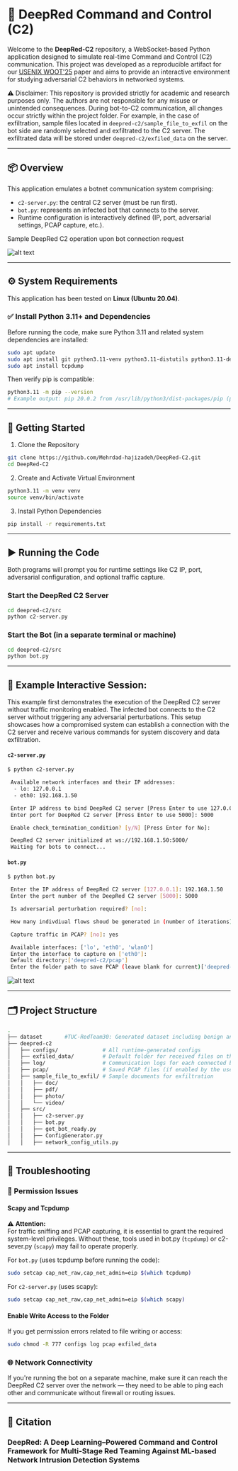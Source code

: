 # 🧠 DeepRed Command and Control (C2)

Welcome to the **DeepRed-C2** repository, a WebSocket-based Python application designed to simulate real-time Command and Control (C2) communication. This project was developed as a reproducible artifact for our [USENIX WOOT'25](https://www.usenix.org/conference/woot25) paper and aims to provide an interactive environment for studying adversarial C2 behaviors in networked systems.

⚠️ Disclaimer:
This repository is provided strictly for academic and research purposes only. The authors are not responsible for any misuse or unintended consequences.
During bot-to-C2 communication, all changes occur strictly within the project folder. For example, in the case of exfiltration, sample files located in ```deepred-c2/sample_file_to_exfil``` on the bot side are randomly selected and exfiltrated to the C2 server. The exfiltrated data will be stored under ```deepred-c2/exfiled_data``` on the server.

---

## 📦 Overview

This application emulates a botnet communication system comprising:

- `c2-server.py`: the central C2 server (must be run first).
- `bot.py`: represents an infected bot that connects to the server.
- Runtime configuration is interactively defined (IP, port, adversarial settings, PCAP capture, etc.).

Sample DeepRed C2 operation upon bot connection request

![alt text](image.png)

---

## ⚙️ System Requirements

This application has been tested on **Linux (Ubuntu 20.04)**.

### ✅ Install Python 3.11+ and Dependencies

Before running the code, make sure Python 3.11 and related system dependencies are installed:

```bash
sudo apt update
sudo apt install git python3.11-venv python3.11-distutils python3.11-dev python3-pip
sudo apt install tcpdump
```

Then verify pip is compatible:
```bash
python3.11 -m pip --version
# Example output: pip 20.0.2 from /usr/lib/python3/dist-packages/pip (python 3.11)
```
---
## 🚀 Getting Started
1. Clone the Repository
```bash
git clone https://github.com/Mehrdad-hajizadeh/DeepRed-C2.git
cd DeepRed-C2
```
2. Create and Activate Virtual Environment

```bash
python3.11 -m venv venv
source venv/bin/activate
```
3. Install Python Dependencies

```bash
pip install -r requirements.txt

```
---
## ▶️ Running the Code
Both programs will prompt you for runtime settings like C2 IP, port, adversarial configuration, and optional traffic capture.

### Start the DeepRed C2 Server

```bash
cd deepred-c2/src
python c2-server.py
```
### Start the Bot (in a separate terminal or machine)

```bash
cd deepred-c2/src
python bot.py
```
---
##  📝 Example Interactive Session:

This example first demonstrates the execution of the DeepRed C2 server without traffic monitoring enabled. The infected bot connects to the C2 server without triggering any adversarial perturbations. This setup showcases how a compromised system can establish a connection with the C2 server and receive various commands for system discovery and data exfiltration.

#### ```c2-server.py```

```bash
$ python c2-server.py

 Available network interfaces and their IP addresses:
  - lo: 127.0.0.1
  - eth0: 192.168.1.50

 Enter IP address to bind DeepRed C2 server [Press Enter to use 127.0.0.1]: 192.168.1.50
 Enter port for DeepRed C2 server [Press Enter to use 5000]: 5000

 Enable check_termination_condition? [y/N] [Press Enter for No]: 

 DeepRed C2 server initialized at ws://192.168.1.50:5000/
 Waiting for bots to connect...
```

#### ```bot.py```
```bash
$ python bot.py

 Enter the IP address of DeepRed C2 server [127.0.0.1]: 192.168.1.50
 Enter the port number of the DeepRed C2 server [5000]: 5000

 Is adversarial perturbation required? [no]: 

 How many indivdiual flows shoud be generated in (number of iterations)? [1]: 5

 Capture traffic in PCAP? [no]: yes

 Available interfaces: ['lo', 'eth0', 'wlan0']
 Enter the interface to capture on ['eth0']: 
 Default directory:['deepred-c2/pcap']
 Enter the folder path to save PCAP (leave blank for current)['deepred-c2/pcap']:

```
![alt text](demo.gif)

---
## 🗂️ Project Structure


```bash
.
├── dataset       #TUC-RedTeam30: Generated dataset including benign and attack netwrork traffic, collected during 30 different red teaming exercises
├── deepred-c2
│   ├── configs/              # All runtime-generated configs
│   ├── exfiled_data/         # Default folder for received files on the server
│   ├── log/                  # Communication logs for each connected bot
│   ├── pcap/                 # Saved PCAP files (if enabled by the user when running the bot.py)
│   ├── sample_file_to_exfil/ # Sample documents for exfiltration
│   │   ├── doc/
│   │   ├── pdf/
│   │   ├── photo/
│   │   └── video/
│   ├── src/
│   │   ├── c2-server.py
│   │   ├── bot.py
│   │   ├── get_bot_ready.py
│   │   ├── ConfigGenerator.py
│   │   ├── network_config_utils.py  

```
---
##  🧰 Troubleshooting

### 🔐 Permission Issues
#### Scapy and Tcpdump
⚠️ **Attention:**  
For traffic sniffing and PCAP capturing, it is essential to grant the required system-level privileges. Without these, tools used in bot.py (`tcpdump`) or c2-sever.py (`scapy`) may fail to operate properly.

For ```bot.py``` (uses tcpdump before running the code):

```bash
sudo setcap cap_net_raw,cap_net_admin=eip $(which tcpdump)
```
For ```c2-server.py``` (uses scapy):

```bash
sudo setcap cap_net_raw,cap_net_admin=eip $(which scapy)
```
#### Enable Write Access to the Folder
If you get permission errors related to file writing or access:
```bash
sudo chmod -R 777 configs log pcap exfiled_data
```
### 🌐 Network Connectivity 

If you're running the bot on a separate machine, make sure it can reach the DeepRed C2 server over the network — they need to be able to ping each other and communicate without firewall or routing issues.

---
## 📄 Citation

### DeepRed: A Deep Learning–Powered Command and Control Framework for Multi-Stage Red Teaming Against ML-based Network Intrusion Detection Systems
